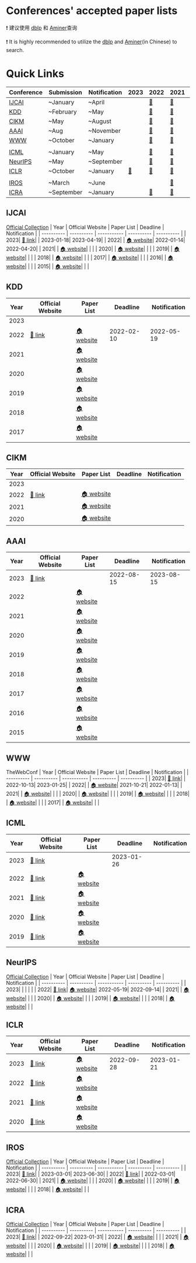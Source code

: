 # Conferences' accepted paper lists

❗ 建议使用 [dblp](https://dblp.uni-trier.de/) 和 [Aminer](https://www.aminer.cn/conf)查询

❗ It is highly recommended to utilize the [dblp](https://dblp.uni-trier.de/) and [Aminer](https://www.aminer.cn/conf)(in Chinese) to search.

# Quick Links
| Conference | Submission | Notification | 2023 | 2022 | 2021 | 2020 | 2019 |
| ---------- | ---------- | ------------ | ---- | ---- | ---- | ---- | ---- |
| [IJCAI](#IJCAI) | ~January | ~April |   | [🔗](https://ijcai-22.org/main-track-accepted-papers/) | [🔗](https://ijcai-21.org/program-main-track/) | [🔗](http://static.ijcai.org/2020-accepted_papers.html) | [🔗](https://www.ijcai19.org/accepted-papers.html) | 
| [KDD](#KDD) | ~February | ~May |   | [🔗](https://kdd.org/kdd2022/paperRT.html) | [🔗](https://www.kdd.org/kdd2021/accepted-papers) | [🔗](https://www.kdd.org/kdd2020/accepted-papers) | [🔗](https://www.kdd.org/kdd2019/accepted-papers) | 
| [CIKM](#CIKM) | ~May | ~August |   | [🔗](https://www.cikm2022.org/papers-posters) | [🔗](https://www.cikm2021.org/accepted-papers) | [🔗](https://www.cikm2020.org/index.html@p=1073.html) |   | 
| [AAAI](#AAAI) | ~Aug | ~November |   | [🔗](https://dblp.org/db/conf/aaai/aaai2022.html) | [🔗](https://dblp.org/db/conf/aaai/aaai2021.html) | [🔗](https://dblp.org/db/conf/aaai/aaai2020.html) | [🔗](https://dblp.org/db/conf/aaai/aaai2019.html) | 
| [WWW](#WWW) | ~October | ~January |   | [🔗](https://www2022.thewebconf.org/accepted-papers/) | [🔗](https://www2021.thewebconf.org/program/papers/) | [🔗](https://dl.acm.org/doi/proceedings/10.1145/3366423) | [🔗](https://www2019.thewebconf.org/accepted-papers) | 
| | | | | | | | | 
| [ICML](#ICML) | ~January | ~May |   | [🔗](https://icml.cc/Conferences/2022/Schedule) | [🔗](https://icml.cc/Conferences/2021/Schedule) | [🔗](https://icml.cc/Conferences/2020/Schedule) | [🔗](https://icml.cc/Conferences/2019/Schedule) | 
| [NeurIPS](#NeurIPS) | ~May | ~September |   | [🔗](https://nips.cc/Conferences/2022/Schedule) | [🔗](https://papers.nips.cc/paper/2021) | [🔗](https://papers.nips.cc/paper/2020) | [🔗](https://papers.nips.cc/paper/2019) | 
| [ICLR](#ICLR) | ~October | ~January | [🔗](https://openreview.net/group?id=ICLR.cc/2020/Conference) | [🔗](https://openreview.net/group?id=ICLR.cc/2020/Conference) | [🔗](https://openreview.net/group?id=ICLR.cc/2020/Conference) | [🔗](https://openreview.net/group?id=ICLR.cc/2020/Conference) |   | 
| | | | | | | | | 
| [IROS](#IROS) | ~March | ~June |   |   | [🔗](https://ieeexplore.ieee.org/xpl/conhome/9635848/proceeding) | [🔗](https://ieeexplore.ieee.org/xpl/conhome/9340668/proceeding) | [🔗](https://ieeexplore.ieee.org/xpl/conhome/8957008/proceeding) | 
| [ICRA](#ICRA) | ~September | ~January |   | [🔗](https://ieeexplore.ieee.org/xpl/conhome/9811522/proceeding) | [🔗](https://ieeexplore.ieee.org/xpl/conhome/9560720/proceeding) | [🔗](https://ieeexplore.ieee.org/xpl/conhome/9187508/proceeding) | [🔗](https://ieeexplore.ieee.org/xpl/conhome/8780387/proceeding) | 



## IJCAI
[Official Collection](https://www.ijcai.org/past_proceedings)
| Year | Official Website |  Paper List | Deadline | Notification |
| ---------- | ---------- | ----------- | ---------- | ---------- |
| 2023| [🔗 link](https://ijcai-23.org/)|  | 2023-01-18| 2023-04-19|
| 2022|  | [🏠 website](https://ijcai-22.org/main-track-accepted-papers/)| 2022-01-14| 2022-04-20|
| 2021|  | [🏠 website](https://ijcai-21.org/program-main-track/)| | |
| 2020|  | [🏠 website](http://static.ijcai.org/2020-accepted_papers.html)| | |
| 2019|  | [🏠 website](https://www.ijcai19.org/accepted-papers.html)| | |
| 2018|  | [🏠 website](https://www.ijcai-18.org/accepted-papers/index.html)| | |
| 2017|  | [🏠 website](https://ijcai-17.org/accepted-papers.html)| | |
| 2016|  | [🏠 website](https://www.ijcai.org/proceedings/2016)| | |
| 2015|  | [🏠 website](https://www.ijcai.org/Proceedings/2015)| | |



## KDD
| Year | Official Website |  Paper List | Deadline | Notification |
| ---------- | ---------- | ----------- | ---------- | ---------- |
| 2023|  |  | | |
| 2022| [🔗 link](https://kdd.org/kdd2022/index.html)| [🏠 website](https://kdd.org/kdd2022/paperRT.html)| 2022-02-10| 2022-05-19|
| 2021|  | [🏠 website](https://www.kdd.org/kdd2021/accepted-papers)| | |
| 2020|  | [🏠 website](https://www.kdd.org/kdd2020/accepted-papers)| | |
| 2019|  | [🏠 website](https://www.kdd.org/kdd2019/accepted-papers)| | |
| 2018|  | [🏠 website](https://www.kdd.org/kdd2018/accepted-papers)| | |
| 2017|  | [🏠 website](https://www.kdd.org/kdd2017/accepted-papers)| | |



## CIKM
| Year | Official Website |  Paper List | Deadline | Notification |
| ---------- | ---------- | ----------- | ---------- | ---------- |
| 2023|  |  | | |
| 2022| [🔗 link](https://www.cikm2022.org/)| [🏠 website](https://www.cikm2022.org/papers-posters)| | |
| 2021|  | [🏠 website](https://www.cikm2021.org/accepted-papers)| | |
| 2020|  | [🏠 website](https://www.cikm2020.org/index.html@p=1073.html)| | |



## AAAI
| Year | Official Website |  Paper List | Deadline | Notification |
| ---------- | ---------- | ----------- | ---------- | ---------- |
| 2023| [🔗 link](https://aaai.org/Conferences/AAAI-23/)|  | 2022-08-15| 2023-08-15|
| 2022|  | [🏠 website](https://dblp.org/db/conf/aaai/aaai2022.html)| | |
| 2021|  | [🏠 website](https://dblp.org/db/conf/aaai/aaai2021.html)| | |
| 2020|  | [🏠 website](https://dblp.org/db/conf/aaai/aaai2020.html)| | |
| 2019|  | [🏠 website](https://dblp.org/db/conf/aaai/aaai2019.html)| | |
| 2018|  | [🏠 website](https://dblp.org/db/conf/aaai/aaai2018.html)| | |
| 2017|  | [🏠 website](https://dblp.org/db/conf/aaai/aaai2017.html)| | |
| 2016|  | [🏠 website](https://dblp.org/db/conf/aaai/aaai2016.html)| | |
| 2015|  | [🏠 website](https://dblp.org/db/conf/aaai/aaai2015.html)| | |



## WWW
TheWebConf
| Year | Official Website |  Paper List | Deadline | Notification |
| ---------- | ---------- | ----------- | ---------- | ---------- |
| 2023| [🔗 link](https://www2023.thewebconf.org/)|  | 2022-10-13| 2023-01-25|
| 2022|  | [🏠 website](https://www2022.thewebconf.org/accepted-papers/)| 2021-10-21| 2022-01-13|
| 2021|  | [🏠 website](https://www2021.thewebconf.org/program/papers/)| | |
| 2020|  | [🏠 website](https://dl.acm.org/doi/proceedings/10.1145/3366423)| | |
| 2019|  | [🏠 website](https://www2019.thewebconf.org/accepted-papers)| | |
| 2018|  | [🏠 website](https://dl.acm.org/doi/proceedings/10.5555/3178876)| | |
| 2017|  | [🏠 website](https://dl.acm.org/doi/proceedings/10.1145/3308558)| | |



## ICML
| Year | Official Website |  Paper List | Deadline | Notification |
| ---------- | ---------- | ----------- | ---------- | ---------- |
| 2023| [🔗 link](https://icml.cc/Conferences/2023)|  | 2023-01-26| |
| 2022| [🔗 link](https://icml.cc/Conferences/2022)| [🏠 website](https://icml.cc/Conferences/2022/Schedule)| | |
| 2021| [🔗 link](https://icml.cc/Conferences/2021)| [🏠 website](https://icml.cc/Conferences/2021/Schedule)| | |
| 2020| [🔗 link](https://icml.cc/Conferences/2020)| [🏠 website](https://icml.cc/Conferences/2020/Schedule)| | |
| 2019| [🔗 link](https://icml.cc/Conferences/2019)| [🏠 website](https://icml.cc/Conferences/2019/Schedule)| | |



## NeurIPS
[Official Collection](https://papers.nips.cc/)
| Year | Official Website |  Paper List | Deadline | Notification |
| ---------- | ---------- | ----------- | ---------- | ---------- |
| 2023|  |  | | |
| 2022| [🔗 link](https://nips.cc/Conferences/2022)| [🏠 website](https://nips.cc/Conferences/2022/Schedule)| 2022-05-19| 2022-09-14|
| 2021|  | [🏠 website](https://papers.nips.cc/paper/2021)| | |
| 2020|  | [🏠 website](https://papers.nips.cc/paper/2020)| | |
| 2019|  | [🏠 website](https://papers.nips.cc/paper/2019)| | |
| 2018|  | [🏠 website](https://papers.nips.cc/paper/2018)| | |



## ICLR
| Year | Official Website |  Paper List | Deadline | Notification |
| ---------- | ---------- | ----------- | ---------- | ---------- |
| 2023| [🔗 link](https://iclr.cc/Conferences/2023)| [🏠 website](https://openreview.net/group?id=ICLR.cc/2020/Conference)| 2022-09-28| 2023-01-21|
| 2022| [🔗 link](https://iclr.cc/Conferences/2022)| [🏠 website](https://openreview.net/group?id=ICLR.cc/2020/Conference)| | |
| 2021| [🔗 link](https://iclr.cc/Conferences/2021)| [🏠 website](https://openreview.net/group?id=ICLR.cc/2020/Conference)| | |
| 2020| [🔗 link](https://iclr.cc/Conferences/2020)| [🏠 website](https://openreview.net/group?id=ICLR.cc/2020/Conference)| | |



## IROS
[Official Collection](https://ieeexplore.ieee.org/xpl/conhome/1000393/all-proceedings)
| Year | Official Website |  Paper List | Deadline | Notification |
| ---------- | ---------- | ----------- | ---------- | ---------- |
| 2023| [🔗 link](https://ieee-iros.org/)|  | 2023-03-01| 2023-06-30|
| 2022| [🔗 link](https://iros2022.org/)|  | 2022-03-01| 2022-06-30|
| 2021|  | [🏠 website](https://ieeexplore.ieee.org/xpl/conhome/9635848/proceeding)| | |
| 2020|  | [🏠 website](https://ieeexplore.ieee.org/xpl/conhome/9340668/proceeding)| | |
| 2019|  | [🏠 website](https://ieeexplore.ieee.org/xpl/conhome/8957008/proceeding)| | |
| 2018|  | [🏠 website](https://ieeexplore.ieee.org/xpl/conhome/8574473/proceeding)| | |



## ICRA
[Official Collection](https://ieeexplore.ieee.org/xpl/conhome/1000639/all-proceedings)
| Year | Official Website |  Paper List | Deadline | Notification |
| ---------- | ---------- | ----------- | ---------- | ---------- |
| 2023| [🔗 link](https://www.icra2023.org/welcome)|  | 2022-09-22| 2023-01-31|
| 2022|  | [🏠 website](https://ieeexplore.ieee.org/xpl/conhome/9811522/proceeding)| | |
| 2021|  | [🏠 website](https://ieeexplore.ieee.org/xpl/conhome/9560720/proceeding)| | |
| 2020|  | [🏠 website](https://ieeexplore.ieee.org/xpl/conhome/9187508/proceeding)| | |
| 2019|  | [🏠 website](https://ieeexplore.ieee.org/xpl/conhome/8780387/proceeding)| | |
| 2018|  | [🏠 website](https://ieeexplore.ieee.org/xpl/conhome/8449910/proceeding)| | |



